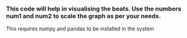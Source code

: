 ### This code will help in visualising the beats. Use the numbers num1 and num2 to scale the graph as per your needs.
This requires numpy and pandas to be installed in the system
